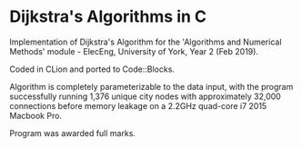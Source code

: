 # Dijkstra's Algorithms in C

Implementation of Dijkstra's Algorithm for the 'Algorithms and Numerical Methods' module - ElecEng, University of York, Year 2 (Feb 2019).

Coded in CLion and ported to Code::Blocks.

Algorithm is completely parameterizable to the data input, with the program successfully running 1,376 unique city nodes with approximately 32,000 connections before memory leakage on a 2.2GHz quad-core i7 2015 Macbook Pro.

Program was awarded full marks.
